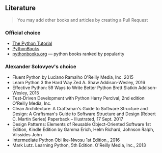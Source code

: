 ## Literature

> You may add other books and articles by creating a Pull Request


### Official choice
- [The Python Tutorial](https://docs.python.org/3/tutorial/index.html)
- [PythonBooks](https://wiki.python.org/moin/PythonBooks)
- [pythonbooks.org](https://pythonbooks.org) — python books ranked by popularity


### Alexander Solovyev's choice

- Fluent Python by Luciano Ramalho O'Reilly Media, Inc. 2015
- Learn Python 3 the Hard Way Zed A. Shaw Addison-Wesley, 2016
- Effective Python: 59 Ways to Write Better Python Brett Slatkin Addison-Wesley, 2015
- Test-Driven Development with Python Harry Percival, 2nd edition O'Reilly Media, Inc.
- Clean Architecture: A Craftsman's Guide to Software Structure and Design: A Craftsman's Guide to Software Structure and Design (Robert C. Martin Series) Paperback – Illustrated, 17 Sept. 2017
- Design Patterns: Elements of Reusable Object-Oriented Software 1st Edition, Kindle Edition by Gamma Erich, Helm Richard, Johnson Ralph, Vlissides John
- Intermediate Python Obi Ike-Nwosu 1st Edition., 2016
- Mark Lutz. Learning Python, 5th Edition. O'Reilly Media, Inc., 2013
